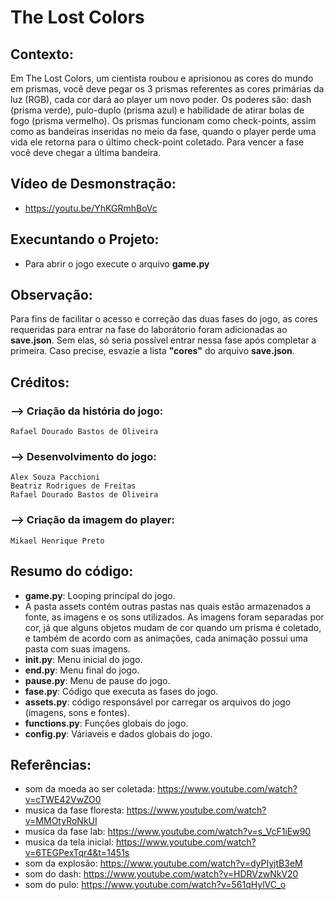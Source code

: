 # The Lost Colors

## Contexto: 

Em The Lost Colors, um cientista roubou e aprisionou as cores do mundo em prismas, você deve pegar os 3 prismas referentes as cores primárias da luz (RGB), cada cor dará ao player um novo poder. Os poderes são: dash (prisma verde), pulo-duplo (prisma azul) e habilidade de atirar bolas de fogo (prisma vermelho). Os prismas funcionam como check-points, assim como as bandeiras inseridas no meio da fase, quando o player perde uma vida ele retorna para o último check-point coletado. Para vencer a fase você deve chegar a última bandeira. 

## Vídeo de Desmonstração:
- https://youtu.be/YhKGRmhBoVc

## Execuntando o Projeto:
- Para abrir o jogo execute o arquivo **game.py**

## Observação:

Para fins de facilitar o acesso e correção das duas fases do jogo, as cores requeridas para entrar na fase do laborátorio foram adicionadas ao **save.json**. Sem elas, só seria possível entrar nessa fase após completar a primeira. Caso precise, esvazie a lista **"cores"** do arquivo **save.json**.

## Créditos: 

### --> Criação da história do jogo: 
    Rafael Dourado Bastos de Oliveira

### --> Desenvolvimento do jogo:
    Alex Souza Pacchioni
    Beatriz Rodrigues de Freitas
    Rafael Dourado Bastos de Oliveira

### --> Criação da imagem do player:
    Mikael Henrique Preto

## Resumo do código: 

- **game.py**: Looping principal do jogo.
- A pasta assets contém outras pastas nas quais estão armazenados a fonte, as imagens e os sons utilizados. As imagens foram separadas por cor, já que alguns objetos mudam de cor quando um prisma é coletado, e também de acordo com as animações, cada animação possui uma pasta com suas imagens. 
- **init.py**: Menu inicial do jogo. 
- **end.py**: Menu final do jogo.
- **pause.py**: Menu de pause do jogo.
- **fase.py**: Código que executa as fases do jogo.
- **assets.py**: código responsável por carregar os arquivos do jogo (imagens, sons e fontes).
- **functions.py**: Funções globais do jogo.
- **config.py**: Váriaveis e dados globais do jogo.

## Referências:

- som da moeda ao ser coletada: https://www.youtube.com/watch?v=cTWE42VwZO0
- musica da fase floresta: https://www.youtube.com/watch?v=MMOtyRoNkUI
- musica da fase lab: https://www.youtube.com/watch?v=s_VcF1iEw90
- musica da tela inicial: https://www.youtube.com/watch?v=6TEGPexTqr4&t=1451s
- som da explosão: https://www.youtube.com/watch?v=dyPIyjtB3eM
- som do dash: https://www.youtube.com/watch?v=HDRVzwNkV20
- som do pulo: https://www.youtube.com/watch?v=561qHylVC_o
